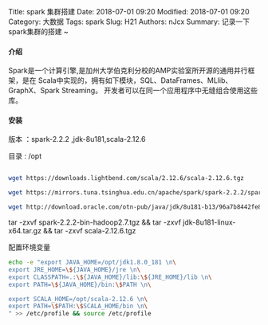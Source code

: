 Title: spark 集群搭建
Date: 2018-07-01 09:20
Modified: 2018-07-01 09:20
Category: 大数据
Tags: spark
Slug: H21
Authors: nJcx
Summary: 记录一下spark集群的搭建 ~

#### 介绍
Spark是一个计算引擎,是加州大学伯克利分校的AMP实验室所开源的通用并行框架，是在 Scala中实现的，拥有如下模块，SQL、DataFrames、MLlib、GraphX、Spark Streaming。 开发者可以在同一个应用程序中无缝组合使用这些库。

#### 安装
版本 ：spark-2.2.2 ,jdk-8u181,scala-2.12.6

目录 : /opt

```bash

wget https://downloads.lightbend.com/scala/2.12.6/scala-2.12.6.tgz

wget https://mirrors.tuna.tsinghua.edu.cn/apache/spark/spark-2.2.2/spark-2.2.2-bin-hadoop2.7.tgz

wget http://download.oracle.com/otn-pub/java/jdk/8u181-b13/96a7b8442fe848ef90c96a2fad6ed6d1/jdk-8u181-linux-x64.tar.gz

```
tar -zxvf spark-2.2.2-bin-hadoop2.7.tgz && tar -zxvf jdk-8u181-linux-x64.tar.gz && tar -zxvf scala-2.12.6.tgz

配置环境变量
```bash
echo -e "export JAVA_HOME=/opt/jdk1.8.0_181 \n\
export JRE_HOME=\${JAVA_HOME}/jre \n\
export CLASSPATH=.:\${JAVA_HOME}/lib:\${JRE_HOME}/lib \n\
export PATH=\${JAVA_HOME}/bin:\$PATH \n\

export SCALA_HOME=/opt/scala-2.12.6 \n\
export PATH=\$PATH:\$SCALA_HOME/bin \n\
" >> /etc/profile && source /etc/profile
```

#### 